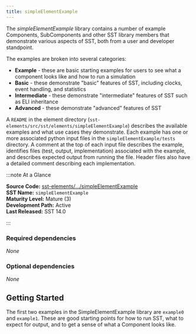 ```yaml
---
title: simpleElementExample 
---
```


The *simpleElementExample* library contains a number of example Components, SubComponents and other SST library members that demonstrate various aspects of SST, both from a user and developer standpoint.

The examples are broken into several categories:
* **Example** - these are basic starting examples for users to see what a component looks like and how to run a simulation
* **Basic** - these demonstrate "basic" features of SST, including clocks, event handling, and statistics
* **Intermediate** - these demonstrate "intermediate" features of SST such as ELI inheritance
* **Advanced** - these demonstrate "advanced" features of SST

A `README` in the element directory (`sst-elements/src/sst/elements/simpleElementExample`) describes the available examples and what use cases they demonstrate. Each example has one or more associated python input files in the `simpleElementExample/tests` directory. A comment at the top of each input file describes the example, identifies files (test, output, implementation) associated with the example, and describes expected output from running the file. Header files also have a detailed comment describing each implementation.


:::note At a Glance

**Source Code:** [sst-elements/.../simpleElementExample](https://github.com/sstsimulator/sst-elements/tree/master/src/sst/elements/simpleElementExample) &nbsp;  
**SST Name:** `simpleElementExample` &nbsp;  
**Maturity Level:** Mature (3) &nbsp;  
**Development Path:** Active &nbsp;   
**Last Released:** SST 14.0

:::

### Required dependencies
*None*

### Optional dependencies
*None*

## Getting Started
The first two examples in the SimpleElementExample library are `example0` and `example1`. These are good starting points for how to run SST, what to expect for output, and to get a sense of what a Component looks like. 
